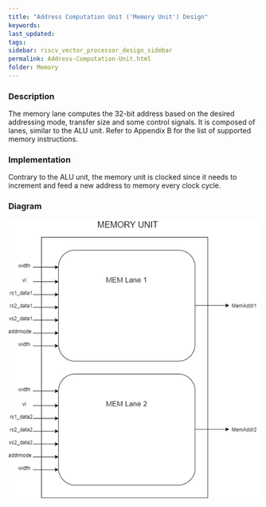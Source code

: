 ```yaml
---
title: "Address Computation Unit ('Memory Unit') Design"
keywords: 
last_updated: 
tags: 
sidebar: riscv_vector_processor_design_sidebar
permalink: Address-Computation-Unit.html
folder: Memory
---
```


### Description

The memory lane computes the 32-bit address based on the desired addressing mode, transfer size and some control signals. It is composed of lanes, similar to the ALU unit. Refer to Appendix B for the list of supported memory instructions.

### Implementation

Contrary to the ALU unit, the memory unit is clocked since it needs to increment and feed a new address to memory every clock cycle.

### Diagram

![Memory-Unit](../../images/Memory-Unit.png)
